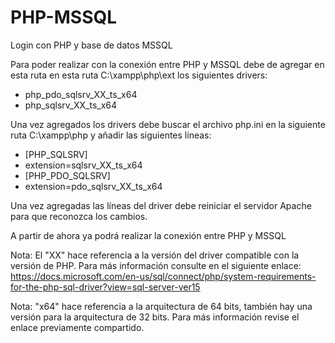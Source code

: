 # PHP-MSSQL
Login con PHP y base de datos MSSQL

Para poder realizar con la conexión entre PHP y MSSQL debe de agregar en esta ruta en esta ruta C:\xampp\php\ext los siguientes drivers:

- php_pdo_sqlsrv_XX_ts_x64
- php_sqlsrv_XX_ts_x64

Una vez agregados los drivers debe buscar el archivo php.ini en la siguiente ruta C:\xampp\php y añadir las siguientes líneas:

- [PHP_SQLSRV]
- extension=sqlsrv_XX_ts_x64
- [PHP_PDO_SQLSRV]
- extension=pdo_sqlsrv_XX_ts_x64

Una vez agregadas las líneas del driver debe reiniciar el servidor Apache para que reconozca los cambios.

A partir de ahora ya podrá realizar la conexión entre PHP y MSSQL

Nota: El "XX" hace referencia a la versión del driver compatible con la versión de PHP. Para más información consulte en el siguiente enlace: https://docs.microsoft.com/en-us/sql/connect/php/system-requirements-for-the-php-sql-driver?view=sql-server-ver15

Nota: "x64" hace referencia a la arquitectura de 64 bits, también hay una versión para la arquitectura de 32 bits. Para más información revise el enlace previamente compartido.
